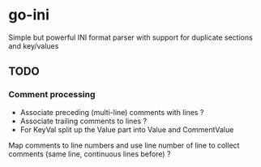 # go-ini

Simple but powerful INI format parser with support for 
duplicate sections and key/values

## TODO

### Comment processing

* Associate preceding (multi-line) comments with lines ?
* Associate trailing comments to lines ?
* For KeyVal split up the Value part into Value and CommentValue

Map comments to line numbers and use line number of line to collect
comments (same line, continuous lines before) ?

